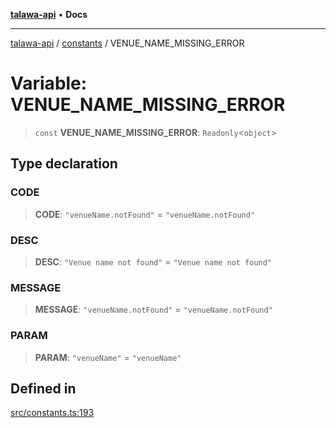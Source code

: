 [**talawa-api**](../../README.md) • **Docs**

***

[talawa-api](../../modules.md) / [constants](../README.md) / VENUE\_NAME\_MISSING\_ERROR

# Variable: VENUE\_NAME\_MISSING\_ERROR

> `const` **VENUE\_NAME\_MISSING\_ERROR**: `Readonly`\<`object`\>

## Type declaration

### CODE

> **CODE**: `"venueName.notFound"` = `"venueName.notFound"`

### DESC

> **DESC**: `"Venue name not found"` = `"Venue name not found"`

### MESSAGE

> **MESSAGE**: `"venueName.notFound"` = `"venueName.notFound"`

### PARAM

> **PARAM**: `"venueName"` = `"venueName"`

## Defined in

[src/constants.ts:193](https://github.com/PalisadoesFoundation/talawa-api/blob/6712e9940a5702665afc506fa9f6e9d7e1dc7991/src/constants.ts#L193)
